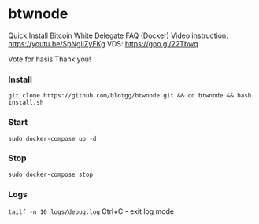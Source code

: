 # btwnode
Quick Install Bitcoin White Delegate FAQ (Docker)
Video instruction: https://youtu.be/SpNglIZyFKg
VDS: https://goo.gl/22Tbwq

Vote for hasis
Thank you!

### Install
```git clone https://github.com/blotgg/btwnode.git && cd btwnode && bash install.sh```

### Start
```sudo docker-compose up -d```

### Stop
```sudo docker-compose stop```

### Logs
```tailf -n 10 logs/debug.log```
Ctrl+C - exit log mode
